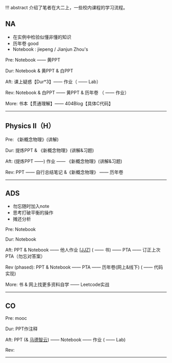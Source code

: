 !!! abstract 
    介绍了笔者在大二上，一些校内课程的学习流程。

## NA
- 在实例中检验似懂非懂的知识
- 历年卷 good
- Notebook : jiepeng / Jianjun Zhou's  

Pre:  Notebook —— 黄PPT  

Dur:  Notebook & 黄PPT & 白PPT  

Aft:  课上疑惑【Dur*3】—— 作业（ —— Lab）  

Rev:  Notebook & 白PPT —— 黄PPT & 历年卷 （ —— 作业）  

More:  书本【贯通理解】—— 404Blog【具体C代码】  

---

## Physics II（H）
Pre:  《新概念物理》(讲解)  

Dur:  提炼PPT & 《新概念物理》(讲解&习题)  

Aft:  (提炼PPT ——) 作业 —— 《新概念物理》(讲解&习题)  

Rev:  PPT —— 自行总结笔记  &《新概念物理》 —— 历年卷  

---

## ADS
- 勿忘随时加入note
- 思考打破平衡的操作
- 摊还分析

Pre:  Notebook

Dur:  Notebook

Aft:  PPT & Notebook —— 他人作业 [[JJZ](https://zhoutimemachine.github.io/note/courses/ads-hw-review/)] ( —— 书) —— PTA —— 订正上次PTA（勿忘对答案）

Rev (phased):  PPT & Notebook —— PTA —— 历年卷(网上&线下) ( —— 代码实现)

More:  书 & 网上找更多资料自学 —— Leetcode实战

---
## CO
Pre:  mooc

Dur: PPT作注释

Aft: PPT (& [马德智云](https://classroom.zju.edu.cn/coursedetail?course_id=49844&tenant_code=112)) —— Notebook —— 作业 ( —— Lab)

Rev:

---
